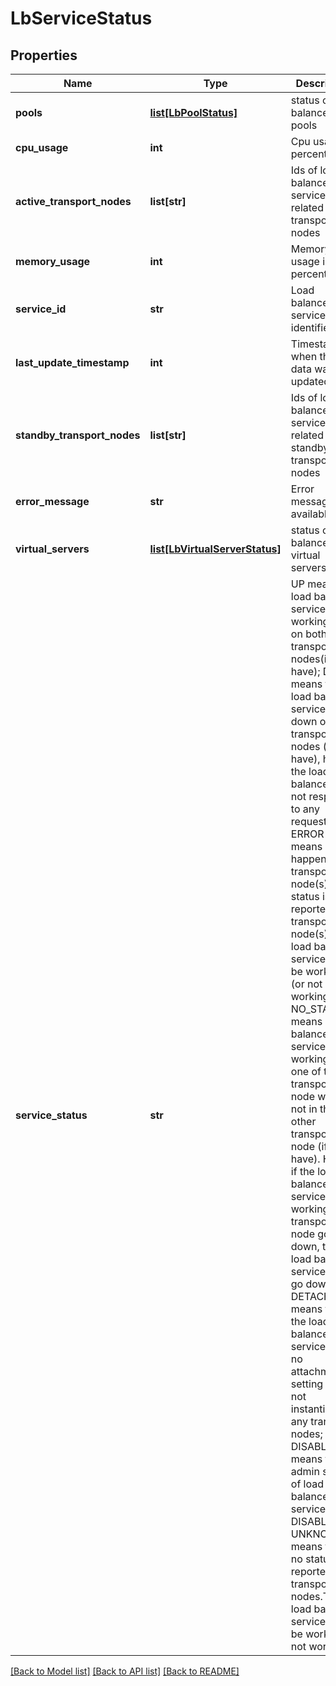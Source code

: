 # LbServiceStatus

## Properties
Name | Type | Description | Notes
------------ | ------------- | ------------- | -------------
**pools** | [**list[LbPoolStatus]**](LbPoolStatus.md) | status of load balancer pools | [optional] 
**cpu_usage** | **int** | Cpu usage in percentage | [optional] 
**active_transport_nodes** | **list[str]** | Ids of load balancer service related active transport nodes | [optional] 
**memory_usage** | **int** | Memory usage in percentage | [optional] 
**service_id** | **str** | Load balancer service identifier | 
**last_update_timestamp** | **int** | Timestamp when the data was last updated | [optional] 
**standby_transport_nodes** | **list[str]** | Ids of load balancer service related standby transport nodes | [optional] 
**error_message** | **str** | Error message, if available | [optional] 
**virtual_servers** | [**list[LbVirtualServerStatus]**](LbVirtualServerStatus.md) | status of load balancer virtual servers | [optional] 
**service_status** | **str** | UP means the load balancer service is working fine on both transport-nodes(if have); DOWN means the load balancer service is down on both transport-nodes (if have), hence the load balancer will not respond to any requests; ERROR means error happens on transport-node(s) or no status is reported from transport-node(s). The load balancer service may be working (or not working); NO_STANDBY means load balancer service is working in one of the transport node while not in the other transport-node (if have). Hence if the load balancer service in the working transport-node goes down, the load balancer service will go down; DETACHED means that the load balancer service has no attachment setting and is not instantiated in any transport nodes; DISABLED means that admin state of load balancer service is DISABLED; UNKNOWN means that no status reported from transport-nodes.The load balancer service may be working(or not working).  | [optional] 

[[Back to Model list]](../README.md#documentation-for-models) [[Back to API list]](../README.md#documentation-for-api-endpoints) [[Back to README]](../README.md)

